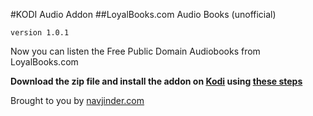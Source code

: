#KODI Audio Addon
##LoyalBooks.com Audio Books (unofficial)

`version 1.0.1`

Now you can listen the Free Public Domain Audiobooks from LoyalBooks.com

**Download the zip file and install the addon on [Kodi](http://kodi.tv) using [these steps](http://kodi.wiki/view/HOW-TO:Install_add-ons_from_zip_files)**

Brought to you by [navjinder.com](http://www.navjinder.com)
